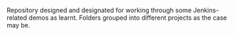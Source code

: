 Repository designed and designated for working through some Jenkins-related demos as learnt. Folders grouped into different projects as the case may be.
